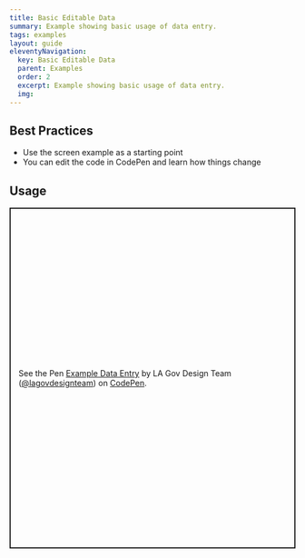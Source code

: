 ```yaml
---
title: Basic Editable Data
summary: Example showing basic usage of data entry.
tags: examples
layout: guide
eleventyNavigation:
  key: Basic Editable Data
  parent: Examples
  order: 2
  excerpt: Example showing basic usage of data entry.
  img: 
---
```


## Best Practices

- Use the screen example as a starting point
- You can edit the code in CodePen and learn how things change

## Usage

<p class="codepen" data-height="600" data-default-tab="result" data-slug-hash="vEOwWvX" data-pen-title="Example Data Entry" data-editable="true" data-user="lagovdesignteam" style="height: 600px; box-sizing: border-box; display: flex; align-items: center; justify-content: center; border: 2px solid; margin: 1em 0; padding: 1em;">
  <span>See the Pen <a href="https://codepen.io/lagovdesignteam/pen/vEOwWvX">
  Example Data Entry</a> by LA Gov Design Team (<a href="https://codepen.io/lagovdesignteam">@lagovdesignteam</a>)
  on <a href="https://codepen.io">CodePen</a>.</span>
</p>
<script async src="https://public.codepenassets.com/embed/index.js"></script>

